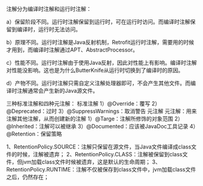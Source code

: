 注解分为编译时注解和运行时注解：

a）保留阶段不同。运行时注解保留到运行时，可在运行时访问。而编译时注解保留到编译时，运行时无法访问。

b）原理不同。运行时注解是Java反射机制，Retrofit运行时注解，需要用的时候才用到，而编译时注解通过APT、AbstractProcessor。

c）性能不同。运行时注解由于使用Java反射，因此对性能上有影响。编译时注解对性能没影响。这也是为什么ButterKnife从运行时切换到了编译时的原因。

d）产物不同。运行时注解只需自定义注解处理器即可，不会产生其他文件。而编译时注解通常会产生新的Java源文件。


三种标准注解和四种元注解：
标准注解
1）@Override：覆写
2）@Deprecated：过时
3）@SuppressWarnings：取消警告
元注解
元注解：用来注解其他注解，从而创建新的注解
1）@Targe：注解所修饰的对象范围
2）@Inherited：注解可以被继承
3）@Documented：应该被JavaDoc工具记录
4）@Retention：保留策略

1、RetentionPolicy.SOURCE：注解只保留在源文件，当Java文件编译成class文件的时候，注解被遗弃；
2、RetentionPolicy.CLASS：注解被保留到class文件，但jvm加载class文件时候被遗弃，这是默认的生命周期；
3、RetentionPolicy.RUNTIME：注解不仅被保存到class文件中，jvm加载class文件之后，仍然存在；